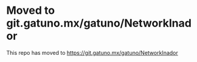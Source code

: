 # Moved to git.gatuno.mx/gatuno/NetworkInador

This repo has moved to https://git.gatuno.mx/gatuno/NetworkInador
